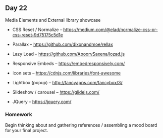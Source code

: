 ## Day 22

Media Elements and External library showcase

* CSS Reset / Normalize – https://medium.com/@elad/normalize-css-or-css-reset-9d75175c5d1e

* Parallax – https://github.com/dixonandmoe/rellax

* Lazy Load – https://github.com/ApoorvSaxena/lozad.js

* Responsive Embeds – https://embedresponsively.com/

* Icon sets – https://cdnjs.com/libraries/font-awesome

* Lightbox (popup) – http://fancyapps.com/fancybox/3/

* Slideshow / carousel – https://glidejs.com/

* JQuery – https://jquery.com/



### Homework

Begin thinking about and gathering references / assembling a mood board for your final project.
